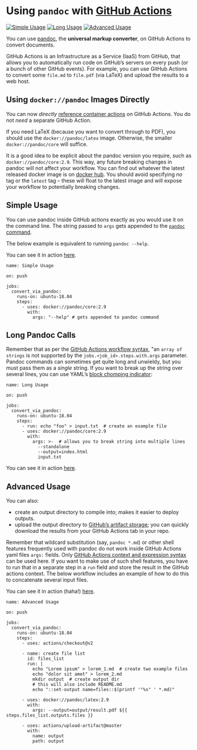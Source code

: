 # Using `pandoc` with [GitHub Actions](https://github.com/features/actions)

[![Simple Usage](https://github.com/maxheld83/pandoc-example/workflows/Simple%20Usage/badge.svg)](https://github.com/maxheld83/pandoc-example/actions) [![Long Usage](https://github.com/maxheld83/pandoc-example/workflows/Long%20Usage/badge.svg)](https://github.com/maxheld83/pandoc-example/actions) [![Advanced Usage](https://github.com/maxheld83/pandoc-example/workflows/Advanced%20Usage/badge.svg)](https://github.com/maxheld83/pandoc-example/actions)

You can use [pandoc](https://pandoc.org/), the **universal markup converter**, on GitHub Actions to convert documents.

GitHub Actions is an Infrastructure as a Service (IaaS) from GitHub, that allows you to automatically run code on GitHub’s servers on every push (or a bunch of other GitHub events). For example, you can use GitHub Actions to convert some `file.md` to `file.pdf` (via LaTeX) and upload the results to a web host.

## Using `docker://pandoc` Images Directly

You can now _directly_ [reference container actions](https://help.github.com/en/actions/automating-your-workflow-with-github-actions/configuring-a-workflow#referencing-a-container-on-docker-hub) on GitHub Actions. You do not _need_ a separate GitHub Action.

If you need LaTeX (because you want to convert through to PDF), you should use the `docker://pandoc/latex` image. Otherwise, the smaller `docker://pandoc/core` will suffice.

It is a good idea to be explicit about the pandoc version you require, such as `docker://pandoc/core:2.9`. This way, any future breaking changes in pandoc will not affect your workflow. You can find out whatever the latest released docker image is on [docker hub](https://hub.docker.com/r/pandoc/core/tags). You should avoid specifying _no_ tag or the `latest` tag – these will float to the latest image and will expose your workflow to potentially breaking changes.

## Simple Usage

You can use pandoc inside GitHub actions exactly as you would use it on the command line. The string passed to `args` gets appended to the [`pandoc` command](https://pandoc.org/MANUAL.html).

The below example is equivalent to running `pandoc --help`.

You can see it in action [here](http://github.com/maxheld83/pandoc-example).

    name: Simple Usage

    on: push

    jobs:
      convert_via_pandoc:
        runs-on: ubuntu-18.04
        steps:
          - uses: docker://pandoc/core:2.9
            with:
              args: "--help" # gets appended to pandoc command

## Long Pandoc Calls

Remember that as per the [GitHub Actions workflow syntax](https://help.github.com/en/actions/automating-your-workflow-with-github-actions/workflow-syntax-for-github-actions#jobsjob_idstepswithargs), "an `array of strings` is not supported by the `jobs.<job_id>.steps.with.args` parameter. Pandoc commands can sometimes get quite long and unwieldy, but you must pass them as a _single_ string. If you want to break up the string over several lines, you can use YAML’s [block chomping indicator](http://www.yaml.org/spec/1.2/spec.html#id2794534):

    name: Long Usage

    on: push

    jobs:
      convert_via_pandoc:
        runs-on: ubuntu-18.04
        steps:
          - run: echo "foo" > input.txt  # create an example file
          - uses: docker://pandoc/core:2.9
            with:
              args: >-  # allows you to break string into multiple lines
                --standalone
                --output=index.html
                input.txt

You can see it in action [here](http://github.com/maxheld83/pandoc-example).

## Advanced Usage

You can also:

- create an output directory to compile into; makes it easier to deploy outputs.
- upload the output directory to [GitHub’s artifact storage](https://help.github.com/en/articles/managing-a-workflow-run#downloading-logs-and-artifacts); you can quickly download the results from your GitHub Actions tab in your repo.

Remember that wildcard substitution (say, `pandoc *.md`) or other shell features frequently used with pandoc do not work inside GitHub Actions yaml files `args:` fields. Only [GitHub Actions context and expression syntax](https://help.github.com/en/actions/reference/context-and-expression-syntax-for-github-actions) can be used here. If you want to make use of such shell features, you have to run that in a separate step in a `run` field and store the result in the GitHub actions context. The below workflow includes an example of how to do this to concatenate several input files.

You can see it in action (haha!) [here](http://github.com/maxheld83/pandoc-example).

    name: Advanced Usage

    on: push

    jobs:
      convert_via_pandoc:
        runs-on: ubuntu-18.04
        steps:
          - uses: actions/checkout@v2

          - name: create file list
            id: files_list
            run: |
              echo "Lorem ipsum" > lorem_1.md  # create two example files
              echo "dolor sit amet" > lorem_2.md
              mkdir output  # create output dir
              # this will also include README.md
              echo "::set-output name=files::$(printf '"%s" ' *.md)"

          - uses: docker://pandoc/latex:2.9
            with:
              args: --output=output/result.pdf ${{ steps.files_list.outputs.files }}

          - uses: actions/upload-artifact@master
            with:
              name: output
              path: output
